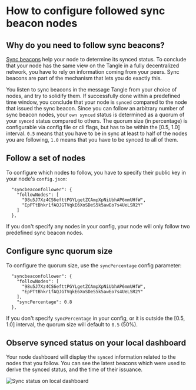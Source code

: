 # How to configure followed sync beacon nodes

## Why do you need to follow sync beacons?
[Sync beacons](https://github.com/iotaledger/goshimmer/wiki/How-to-run-a-sync-beacon#what-is-a-sync-beacon) help your node to determine its synced status. To conclude that your node has the same view on the Tangle in a fully decentralized network, you have to rely on information coming from your peers. Sync beacons are part of the mechanism that lets you do exactly this.

You listen to sync beacons in the message Tangle from your choice of nodes, and try to solidify them. If successfully done within a predefined time window, you conclude that your node is `synced` compared to the node that issued the sync beacon. Since you can follow an arbitrary number of sync beacon nodes, your `own synced` status is determined as a quorum of your `synced` status compared to others. The quorum size (in percentage) is configurable via config file or cli flags, but has to be within the [0.5, 1.0] interval. `0.5` means that you have to be in sync at least to half of the nodes you are following, `1.0` means that you have to be synced to all of them.
## Follow a set of nodes
To configure which nodes to follow, you have to specify their public key in your node's `config.json`:
```
  "syncbeaconfollower": {
    "followNodes": [
      "98u5J7Xz4CS6efttPGYLgetZCAmpXpNiUbhAP6mmUHfW",
      "EpPTtBhkr1fAQJGTVqkE6XoSDeS5k5awEo7s4UeLSR2Y"
    ]
  },
```
If you don't specify any nodes in your config, your node will only follow two predefined sync beacon nodes.
## Configure sync quorum size
To configure the quorum size, use the `syncPercentage` config parameter:
```
  "syncbeaconfollower": {
    "followNodes": [
      "98u5J7Xz4CS6efttPGYLgetZCAmpXpNiUbhAP6mmUHfW",
      "EpPTtBhkr1fAQJGTVqkE6XoSDeS5k5awEo7s4UeLSR2Y"
    ],
    "syncPercentage": 0.8
  },
```
If you don't specify `syncPercentage` in your config, or it is outside the [0.5, 1.0] interval, the quorum size will default to `0.5` (50%).

## Observe synced status on your local dashboard
Your node dashboard will display the `synced` information related to the nodes that you follow. You can see the latest beacons which were used to derive the synced status, and the time of their issuance.

![Sync status on local dashboard](https://i.imgur.com/4QXwhyJ.png)